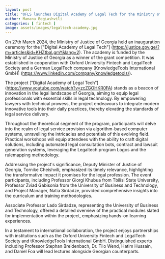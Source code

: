 ```yaml
---
layout: post
title: "OFLS launches Digital Academy of Legal Tech for the Ministry of Justice of Georgia" 
author: Manana Begiashvili
categories: [ fintech ]
image: assets/images/legaltech-academy.jpg
---
```

On 27th March 2024, the Ministry of Justice of Georgia held an inauguration ceremony for the ["Digital Academy of Legal Tech"] (https://justice.gov.ge/?m=articles&id=KHZtbaLgmY&lang=2). The academy is funded by the Ministry of Justice of Georgia as a winner of the grant competition. It was established in cooperation with Oxford University Fintech and LegalTech Society and a German LegalTech company [KnowledgeTools International GmbH] (https://www.linkedin.com/company/knowledgetools/).

The project ["Digital Academy of Legal Tech”] (https://www.youtube.com/watch?v=zcZGOHKR0FA) stands as a beacon of innovation in the legal landscape of Georgia, aiming to equip legal professionals with essential skills in legal technology. By empowering lawyers with technical prowess, the project endeavours to integrate modern innovative tools into their daily practices, thereby elevating the standards of legal service delivery.

Throughout the theoretical segment of the program, participants will delve into the realm of legal service provision via algorithm-based computer systems, unravelling the intricacies and potentials of this evolving field. Practical workshops will equip attendees with the ability to craft digital solutions, including automated legal consultation bots, contract and lawsuit generation systems, leveraging the Legaltech program Logos and the rulemapping methodology.

Addressing the project's significance, Deputy Minister of Justice of Georgia, Tornike Cheishvili, emphasized its timely relevance, highlighting the transformative impact it promises for the legal profession. The event participants, including Professor Giorgi Khubua from Tbilisi State University, Professor Zviad Gabisonia from the University of Business and Technology, and Project Manager, Natia Sirdadze, provided comprehensive insights into the curriculum and training methodologies.

Associate Professor Lado Sirdadze, representing the University of Business and Technology, offered a detailed overview of the practical modules slated for implementation within the project, emphasizing hands-on learning experiences.

In a testament to international collaboration, the project enjoys partnerships with institutions such as the Oxford University Fintech and LegalTech Society and tKnowledgeTools International GmbH. Distinguished experts including Professor Stephan Breidenbach, Dr. Tilo Wend, Hatim Hussain, and Daniel Foa will lead lectures alongside Georgian counterparts.

